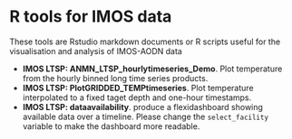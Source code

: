 # R tools for IMOS data

These tools are Rstudio markdown documents or R scripts useful for the visualisation and analysis of IMOS-AODN data

- **IMOS LTSP: ANMN_LTSP_hourlytimeseries_Demo**. Plot temperature from the hourly binned long time series products. 
- **IMOS LTSP: PlotGRIDDED_TEMPtimeseries**. Plot temperature interpolated to a fixed taget depth and one-hour timestamps. 
- **IMOS LTSP: dataavailability**. produce a flexidashboard showing available data over a timeline. Please change the `select_facility` variable to make the dashboard more readable. 


